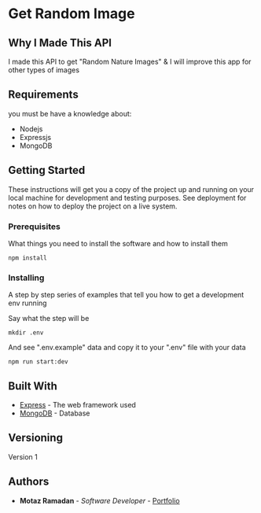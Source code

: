 # Get Random Image

## Why I Made This API

I made this API to get "Random Nature Images" & I will improve this app for other types of images

## Requirements
you must be have a knowledge about:
* Nodejs
* Expressjs
* MongoDB

## Getting Started

These instructions will get you a copy of the project up and running on your local machine for development and testing purposes. See deployment for notes on how to deploy the project on a live system.

### Prerequisites

What things you need to install the software and how to install them

```
npm install
```

### Installing

A step by step series of examples that tell you how to get a development env running

Say what the step will be

```
mkdir .env
```

And see ".env.example" data and copy it to your ".env" file with your data

```
npm run start:dev
```

## Built With

* [Express](https://expressjs.com/) - The web framework used
* [MongoDB](https://www.mongodb.com/) - Database

## Versioning

Version 1

## Authors

* **Motaz Ramadan** - *Software Developer* - [Portfolio](https://motaz.vercel.app)
